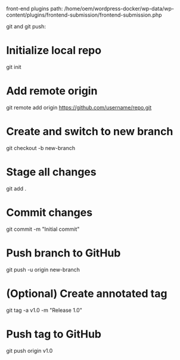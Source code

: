 front-end plugins path:
/home/oem/wordpress-docker/wp-data/wp-content/plugins/frontend-submission/frontend-submission.php

git and git push:
# Initialize local repo
git init

# Add remote origin
git remote add origin https://github.com/username/repo.git

# Create and switch to new branch
git checkout -b new-branch

# Stage all changes
git add .

# Commit changes
git commit -m "Initial commit"

# Push branch to GitHub
git push -u origin new-branch

# (Optional) Create annotated tag
git tag -a v1.0 -m "Release 1.0"

# Push tag to GitHub
git push origin v1.0
